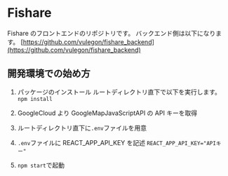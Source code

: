 # Fishare

Fishare のフロントエンドのリポジトリです。
バックエンド側は以下になります。
[https://github.com/vulegon/fishare_backend](https://github.com/vulegon/fishare_backend)

## 開発環境での始め方

1. パッケージのインストール
   ルートディレクトリ直下で以下を実行します。
   `npm install`

2. GoogleCloud より GoogleMapJavaScriptAPI の API キーを取得

3. ルートディレクトリ直下に`.env`ファイルを用意

4. `.env`ファイルに REACT_APP_API_KEY を記述
   `REACT_APP_API_KEY="APIキー"`

5. `npm start`で起動
